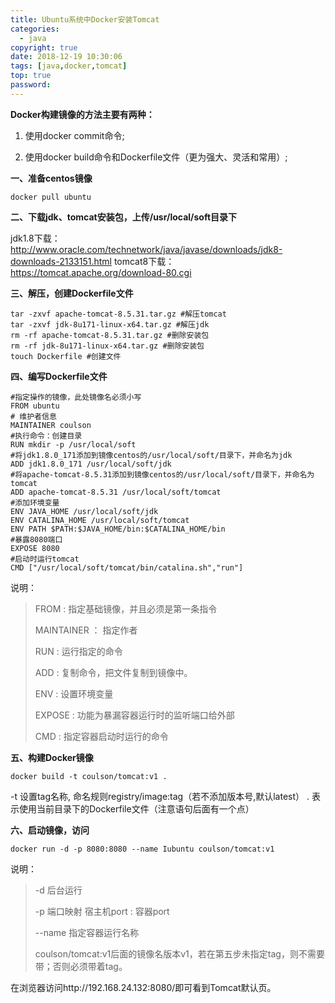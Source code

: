 ```yaml
---
title: Ubuntu系统中Docker安装Tomcat
categories:
  - java
copyright: true
date: 2018-12-19 10:30:06
tags: [java,docker,tomcat]
top: true
password:
---
```


**Docker构建镜像的方法主要有两种：**

1. 使用docker commit命令;

2. 使用docker build命令和Dockerfile文件（更为强大、灵活和常用）;

**一、准备centos镜像**

````shell
docker pull ubuntu
````

**二、下载jdk、tomcat安装包，上传/usr/local/soft目录下**

jdk1.8下载：<http://www.oracle.com/technetwork/java/javase/downloads/jdk8-downloads-2133151.html>
tomcat8下载：<https://tomcat.apache.org/download-80.cgi>

**三、解压，创建Dockerfile文件**

```shell
tar -zxvf apache-tomcat-8.5.31.tar.gz #解压tomcat
tar -zxvf jdk-8u171-linux-x64.tar.gz #解压jdk
rm -rf apache-tomcat-8.5.31.tar.gz #删除安装包
rm -rf jdk-8u171-linux-x64.tar.gz #删除安装包
touch Dockerfile #创建文件
```

**四、编写Dockerfile文件**

```shell
#指定操作的镜像，此处镜像名必须小写
FROM ubuntu
# 维护者信息
MAINTAINER coulson
#执行命令：创建目录
RUN mkdir -p /usr/local/soft
#将jdk1.8.0_171添加到镜像centos的/usr/local/soft/目录下，并命名为jdk
ADD jdk1.8.0_171 /usr/local/soft/jdk
#将apache-tomcat-8.5.31添加到镜像centos的/usr/local/soft/目录下，并命名为tomcat
ADD apache-tomcat-8.5.31 /usr/local/soft/tomcat
#添加环境变量
ENV JAVA_HOME /usr/local/soft/jdk
ENV CATALINA_HOME /usr/local/soft/tomcat
ENV PATH $PATH:$JAVA_HOME/bin:$CATALINA_HOME/bin
#暴露8080端口
EXPOSE 8080
#启动时运行tomcat
CMD ["/usr/local/soft/tomcat/bin/catalina.sh","run"]
```

说明：

> FROM : 指定基础镜像，并且必须是第一条指令
>
> MAINTAINER ： 指定作者
>
> RUN : 运行指定的命令
>
> ADD : 复制命令，把文件复制到镜像中。
>
> ENV : 设置环境变量
>
> EXPOSE : 功能为暴漏容器运行时的监听端口给外部
>
> CMD : 指定容器启动时运行的命令

**五、构建Docker镜像**

```shell
docker build -t coulson/tomcat:v1 .
```

-t 设置tag名称, 命名规则registry/image:tag（若不添加版本号,默认latest）
. 表示使用当前目录下的Dockerfile文件（注意语句后面有一个点）

**六、启动镜像，访问**

```shell
docker run -d -p 8080:8080 --name Iubuntu coulson/tomcat:v1
```

说明：

> -d 后台运行     
>
> -p 端口映射  宿主机port : 容器port
>
> --name 指定容器运行名称
>
> coulson/tomcat:v1后面的镜像名版本v1，若在第五步未指定tag，则不需要带；否则必须带着tag。

在浏览器访问http://192.168.24.132:8080/即可看到Tomcat默认页。